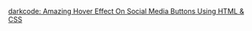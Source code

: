 ﻿[darkcode: Amazing Hover Effect On Social Media Buttons Using HTML & CSS](https://www.darkcode.info/2020/07/amazing-hover-effect-on-social-media.html)